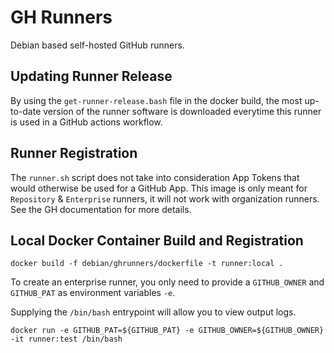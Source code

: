 # GH Runners

Debian based self-hosted GitHub runners.

## Updating Runner Release

By using the `get-runner-release.bash` file in the docker build, the most up-to-date version of the runner software is downloaded everytime this runner is used in a GitHub actions workflow.

## Runner Registration

The `runner.sh` script does not take into consideration App Tokens that would otherwise be used for a GitHub App. This image is only meant for `Repository` & `Enterprise` runners, it will not work with organization runners. See the GH documentation for more details.

## Local Docker Container Build and Registration

```
docker build -f debian/ghrunners/dockerfile -t runner:local . 
```

To create an enterprise runner, you only need to provide a `GITHUB_OWNER` and `GITHUB_PAT` as environment variables `-e`. 

Supplying the `/bin/bash` entrypoint will allow you to view output logs.

```
docker run -e GITHUB_PAT=${GITHUB_PAT} -e GITHUB_OWNER=${GITHUB_OWNER}  -it runner:test /bin/bash
```
